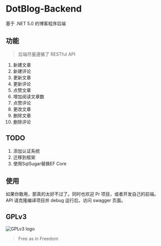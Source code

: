 # DotBlog-Backend

基于 .NET 5.0 的博客程序后端

## 功能

> 后端尽量遵循了 RESTful API

1. 新建文章
2. 新建评论
3. 更新文章
4. 更新评论
5. 点赞文章
6. 增加阅读文章数
7. 点赞评论
8. 更改文章
9. 删除文章
10. 删除评论

## TODO

1. 添加认证系统
2. 迁移到框架
3. 使用SqlSugar替换EF Core

## 使用

如果你敢用，那真的太好不过了。同时也欢迎 Pr 项目，或者开发自己的前端。
API 请克隆编译项目并 debug 运行后，访问 swagger 页面。

## GPLv3

![GPLv3 logo](https://www.gnu.org/graphics/gplv3-with-text-136x68.png)

> Free as in Freedom
